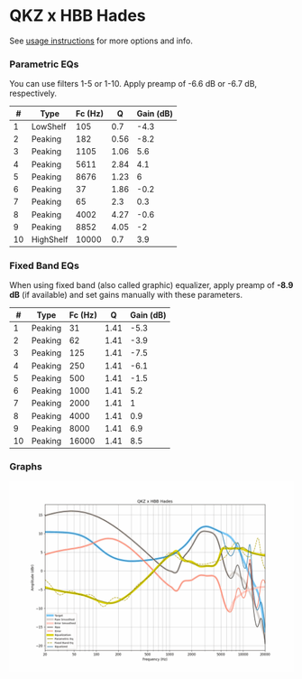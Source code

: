 # QKZ x HBB Hades
See [usage instructions](https://github.com/jaakkopasanen/AutoEq#usage) for more options and info.

### Parametric EQs
You can use filters 1-5 or 1-10. Apply preamp of -6.6 dB or -6.7 dB, respectively.

|   # | Type      |   Fc (Hz) |    Q |   Gain (dB) |
|-----|-----------|-----------|------|-------------|
|   1 | LowShelf  |       105 | 0.7  |        -4.3 |
|   2 | Peaking   |       182 | 0.56 |        -8.2 |
|   3 | Peaking   |      1105 | 1.06 |         5.6 |
|   4 | Peaking   |      5611 | 2.84 |         4.1 |
|   5 | Peaking   |      8676 | 1.23 |         6   |
|   6 | Peaking   |        37 | 1.86 |        -0.2 |
|   7 | Peaking   |        65 | 2.3  |         0.3 |
|   8 | Peaking   |      4002 | 4.27 |        -0.6 |
|   9 | Peaking   |      8852 | 4.05 |        -2   |
|  10 | HighShelf |     10000 | 0.7  |         3.9 |

### Fixed Band EQs
When using fixed band (also called graphic) equalizer, apply preamp of **-8.9 dB** (if available) and set gains manually with these parameters.

|   # | Type    |   Fc (Hz) |    Q |   Gain (dB) |
|-----|---------|-----------|------|-------------|
|   1 | Peaking |        31 | 1.41 |        -5.3 |
|   2 | Peaking |        62 | 1.41 |        -3.9 |
|   3 | Peaking |       125 | 1.41 |        -7.5 |
|   4 | Peaking |       250 | 1.41 |        -6.1 |
|   5 | Peaking |       500 | 1.41 |        -1.5 |
|   6 | Peaking |      1000 | 1.41 |         5.2 |
|   7 | Peaking |      2000 | 1.41 |         1   |
|   8 | Peaking |      4000 | 1.41 |         0.9 |
|   9 | Peaking |      8000 | 1.41 |         6.9 |
|  10 | Peaking |     16000 | 1.41 |         8.5 |

### Graphs
![](./QKZ%20x%20HBB%20Hades.png)
